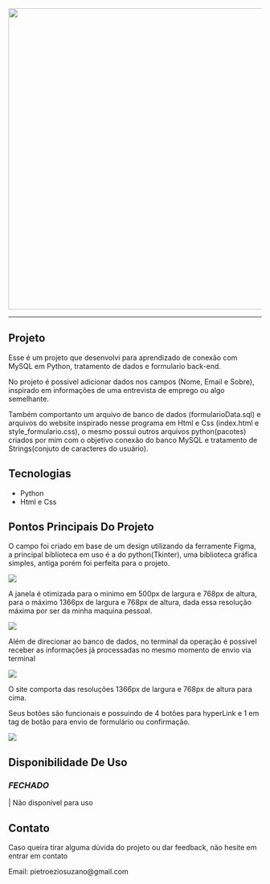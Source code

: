 <!---GIF IN NUMBERS(01,02,03)--->
<!---TEXT IN NAME(TITLE, SCRIPT)--->
<!--- HYPERLINK IN HP --->
<!--- LIST IN LS --->

<!--- To convert the gif used the EZGIF website --->
<!--- To dowload the aplications used the MEGAS --->
<!--- To convert the gif in URL used the GIPHY website --->

<!--- GIF CAMPE 01 --->
<img src="https://media.giphy.com/media/v1.Y2lkPTc5MGI3NjExcDB1ZmMyb3hjbHlvcjZmNDJoM292bHk5cTViMXNxcTR2c2p0MmY5eiZlcD12MV9pbnRlcm5hbF9naWZfYnlfaWQmY3Q9Zw/bVz7PT6q2DXWUngeKJ/giphy.gif" width="600px">
<br>

____
<!--- TITLE --->
<h2>Projeto</h2>

<!--- SCRIPT --->
<p>
Esse é um projeto que desenvolvi para aprendizado de conexão com MySQL em Python, tratamento de dados e formulario back-end. 
  
No projeto é possivel adicionar dados nos campos (Nome, Email e Sobre), inspirado em informações de uma entrevista de emprego ou algo semelhante.

Também comportanto um arquivo de banco de dados (formularioData.sql) e arquivos do website inspirado nesse programa em Html e Css (index.html e style_formulario.css), o mesmo possui outros arquivos python(pacotes) criados por mim com o objetivo conexão do banco MySQL e tratamento de Strings(conjuto de caracteres do usuário).
</p>

<!--- TITLE --->
<h2>Tecnologias</h2>
  
<!--- LS --->
<ul>
  
<li>Python</li>
<li>Html e Css</li>

</ul>

<!--- TITLE --->
<h2>Pontos Principais Do Projeto</h2>

<!--- SCRIPT --->
<p>O campo foi criado em base de um design utilizando da ferramente Figma, a principal biblioteca em uso é a do python(Tkinter), uma biblioteca gráfica simples, antiga porém foi perfeita para o projeto.
</p>

<!--- GIF CAMPE 02 --->
<img src="https://media.giphy.com/media/v1.Y2lkPTc5MGI3NjExdDJ2ZGQ3Y3k5N2t6OXlmZHRwZXZkZHA0emliMWFtaG1wNDA5YTd5NyZlcD12MV9pbnRlcm5hbF9naWZfYnlfaWQmY3Q9Zw/GNQt9gNJegfQ2ldBsc/giphy.gif">

<!--- SCRIPT --->
<p>A janela é otimizada para o minimo em 500px de largura e 768px de altura, para o máximo 1366px de largura e 768px de altura, dada essa resolução máxima por ser da minha maquina pessoal.
</p>

<!--- GIF CAMPE 03 --->
<img src="https://media.giphy.com/media/v1.Y2lkPTc5MGI3NjExaXVrcDI2aDhpbXkzb2FiMWhwMTV6YmRpMWdyZ3k1N29jaG55enZkdiZlcD12MV9pbnRlcm5hbF9naWZfYnlfaWQmY3Q9Zw/ENxszo97fY5DJ1FVuy/giphy.gif">

<!--- SCRIPT --->
<p>Além de direcionar ao banco de dados, no terminal da operação é possivel receber as informações já processadas no mesmo momento de envio via terminal</p>

<!--- GIF CAMPE 04 --->
<img src="https://media.giphy.com/media/v1.Y2lkPTc5MGI3NjExam5wd3YzZzY5OXFxYWE4anphbG5kbXU4eHoxMncyaWE5bjl4OXB1bSZlcD12MV9pbnRlcm5hbF9naWZfYnlfaWQmY3Q9Zw/jI33Ij1TZFA8t7uuCL/giphy.gif">

<!--- SCRIPT --->
<p>O site comporta das resoluções 1366px de largura e 768px de altura para cima.
  
Seus botões são funcionais e possuindo de 4 botões para hyperLink e 1 em tag de botão para envio de formulário ou confirmação.
</p>

<!--- GIF CAMPE 05 --->
<img src="https://media.giphy.com/media/v1.Y2lkPTc5MGI3NjExemFxODJuZXN5MmtqaTJhMmF3dzh6MWVlY21vemxtNW94NTFsa3NnNSZlcD12MV9pbnRlcm5hbF9naWZfYnlfaWQmY3Q9Zw/Y1EYm70yjBbxhH7EyL/giphy.gif">

<!--- TITLE --->
<h2>Disponibilidade De Uso</h2>

<!--- TITLE --->
<h3><i>FECHADO</i></h3>

<!--- SCRIPT --->
<p> | Não disponivel para uso</p>

<!--- TITLE --->
<h2>Contato</h2>

<!--- SCRIPT --->
<p>Caso queira tirar alguma dúvida do projeto ou dar feedback, não hesite em entrar em contato</p>
<p>Email: pietroeziosuzano@gmail.com</p>